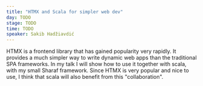 ```yaml
---
title: "HTMX and Scala for simpler web dev"
day: TODO
stage: TODO
time: TODO
speaker: Sakib Hadžiavdić
---
```


HTMX is a frontend library that has gained popularity very rapidly.
It provides a much simpler way to write dynamic web apps than the traditional SPA frameworks.
In my talk I will show how to use it together with scala, with my small Sharaf framework.
Since HTMX is very popular and nice to use, I think that scala will also benefit from this "collaboration".
    
